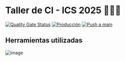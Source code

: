 # Taller de CI - ICS 2025 🚀🚀🚀
[![Quality Gate Status](https://sonarcloud.io/api/project_badges/measure?project=tomas-lp_ics25-tallercicd&metric=alert_status)](https://sonarcloud.io/summary/new_code?id=tomas-lp_ics25-tallercicd)
[![Producción](https://github.com/tomas-lp/ics25-tallercicd/actions/workflows/productiondeploy.yml/badge.svg)](https://github.com/tomas-lp/ics25-tallercicd/actions/workflows/productiondeploy.yml)
[![Push a main](https://github.com/tomas-lp/ics25-tallercicd/actions/workflows/mainworkflow.yml/badge.svg)](https://github.com/tomas-lp/ics25-tallercicd/actions/workflows/mainworkflow.yml)

## Herramientas utilizadas
![image](https://github.com/user-attachments/assets/bd199fdf-7f5e-49e7-83e4-1b654be7a011)
